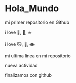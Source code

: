 # Hola_Mundo

mi primer repositorio en Github

i love :hotdog:, :beer:, :coffee:

i love :cat:, :car:, :family:

mi ultima linea en mi repositorio

nueva actividad

finalizamos con github
